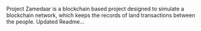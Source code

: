 Project Zamedaar is a blockchain based project designed to simulate a blockchain network, which keeps the records of land transactions between the people.
Updated Readme...

